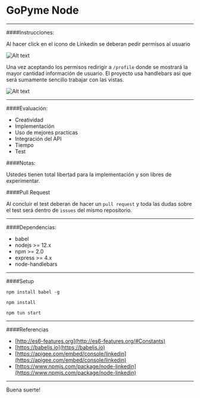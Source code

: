 # GoPyme Node

---

####Instrucciones:

Al hacer click en el icono de Linkedin se deberan pedir permisos al usuario

![Alt text](https://raw.githubusercontent.com/MadebyAe/GoPyme/master/assets/img/home.png)

Una vez aceptando los permisos redirigir a `/profile` donde se mostrará la mayor cantidad información de usuario. El proyecto usa handlebars así que será sumamente sencillo trabajar con las vistas. 

![Alt text](https://raw.githubusercontent.com/MadebyAe/GoPyme/master/assets/img/profile.png)

---

####Evaluación:

* Creatividad
* Implementación
* Uso de mejores practicas
* Integración del API
* Tiempo
* Test

####Notas:

Ustedes tienen total libertad para la implementación y son libres de experimentar.

####Pull Request

Al concluir el test deberan de hacer un `pull request` y toda las dudas sobre el test será dentro de `issues` del mismo repositorio.

---

####Dependencias:

* babel
* nodejs >= 12.x
* npm >= 2.0
* express >= 4.x
* node-handlebars

---

####Setup


`npm install babel -g`

`npm install`

`npm tun start`

---

####Referencias

* [http://es6-features.org](http://es6-features.org/#Constants) 
* [https://babeljs.io](https://babeljs.io)
* [https://apigee.com/embed/console/linkedin](https://apigee.com/embed/console/linkedin)
* [https://www.npmjs.com/package/node-linkedin](https://www.npmjs.com/package/node-linkedin)

---



Buena suerte!
